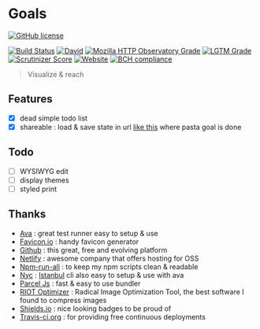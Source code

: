 # Goals

[![GitHub license](https://img.shields.io/github/license/shuunen/goals.svg?color=informational)](https://github.com/Shuunen/goals/blob/master/LICENSE)

[![Build Status](https://travis-ci.org/Shuunen/goals.svg?branch=master)](https://travis-ci.org/Shuunen/goals)
[![David](https://img.shields.io/david/shuunen/goals.svg)](https://david-dm.org/shuunen/goals)
[![Mozilla HTTP Observatory Grade](https://img.shields.io/mozilla-observatory/grade/shuunen-goals.netlify.app.svg?publish)](https://observatory.mozilla.org/analyze/shuunen-goals.netlify.app)
[![LGTM Grade](https://img.shields.io/lgtm/grade/javascript/github/Shuunen/goals.svg)](https://lgtm.com/projects/g/Shuunen/goals)
[![Scrutinizer Score](https://scrutinizer-ci.com/g/Shuunen/recipes/badges/quality-score.png?b=master)](https://scrutinizer-ci.com/g/Shuunen/recipes)
[![Website](https://img.shields.io/website/https/shuunen-goals.netlify.app.svg)](https://shuunen-goals.netlify.app)
[![BCH compliance](https://bettercodehub.com/edge/badge/Shuunen/folio?branch=master)](https://bettercodehub.com/)

> Visualize & reach

## Features

- [x] dead simple todo list
- [x] shareable : load & save state in url [like this](https://shuunen-goals.netlify.app#My%20goals=become%20a%20ninja,buy%20milk,!eat%20lots%20of%20pastas,find%20goals%20ideas,number%20five&something_else=12) where pasta goal is done

## Todo

- [ ] WYSIWYG edit
- [ ] display themes
- [ ] styled print

## Thanks

- [Ava](https://github.com/avajs/ava) : great test runner easy to setup & use
- [Favicon.io](https://favicon.io/favicon-generator/?t=G&ff=Linden+Hill&fs=120&fc=%23FFFFFF&b=rounded&bc=%230A5) : handy favicon generator
- [Github](https://github.com) : this great, free and evolving platform
- [Netlify](https://netlify.com) : awesome company that offers hosting for OSS
- [Npm-run-all](https://github.com/mysticatea/npm-run-all) : to keep my npm scripts clean & readable
- [Nyc](https://github.com/istanbuljs/nyc) : [Istanbul](https://istanbul.js.org/) cli also easy to setup & use with ava
- [Parcel Js](https://parceljs.org) : fast & easy to use bundler
- [RIOT Optimizer](https://riot-optimizer.com) : Radical Image Optimization Tool, the best software I found to compress images
- [Shields.io](https://shields.io) : nice looking badges to be proud of
- [Travis-ci.org](https://travis-ci.org) : for providing free continuous deployments
